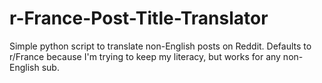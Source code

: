 # r-France-Post-Title-Translator
Simple python script to translate non-English posts on Reddit. Defaults to r/France because I'm trying to keep my literacy, but works for any non-English sub. 
